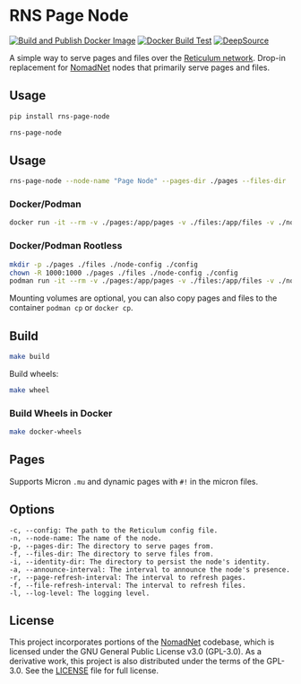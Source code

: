 # RNS Page Node

[![Build and Publish Docker Image](https://github.com/Sudo-Ivan/rns-page-node/actions/workflows/docker.yml/badge.svg)](https://github.com/Sudo-Ivan/rns-page-node/actions/workflows/docker.yml)
[![Docker Build Test](https://github.com/Sudo-Ivan/rns-page-node/actions/workflows/docker-test.yml/badge.svg)](https://github.com/Sudo-Ivan/rns-page-node/actions/workflows/docker-test.yml)
[![DeepSource](https://app.deepsource.com/gh/Sudo-Ivan/rns-page-node.svg/?label=active+issues&show_trend=true&token=kajzd0SjJXSzkuN3z3kG9gQw)](https://app.deepsource.com/gh/Sudo-Ivan/rns-page-node/)

A simple way to serve pages and files over the [Reticulum network](https://reticulum.network/). Drop-in replacement for [NomadNet](https://github.com/markqvist/NomadNet) nodes that primarily serve pages and files.

## Usage

```bash
pip install rns-page-node
```

```bash
rns-page-node
```

## Usage

```bash
rns-page-node --node-name "Page Node" --pages-dir ./pages --files-dir ./files --identity-dir ./node-config --announce-interval 360
```

### Docker/Podman

```bash
docker run -it --rm -v ./pages:/app/pages -v ./files:/app/files -v ./node-config:/app/node-config -v ./config:/root/.reticulum ghcr.io/sudo-ivan/rns-page-node:latest
```

### Docker/Podman Rootless

```bash
mkdir -p ./pages ./files ./node-config ./config
chown -R 1000:1000 ./pages ./files ./node-config ./config
podman run -it --rm -v ./pages:/app/pages -v ./files:/app/files -v ./node-config:/app/node-config -v ./config:/app/config ghcr.io/sudo-ivan/rns-page-node:latest-rootless
```

Mounting volumes are optional, you can also copy pages and files to the container `podman cp` or `docker cp`.

## Build

```bash
make build
```

Build wheels:

```bash
make wheel
```

### Build Wheels in Docker

```bash
make docker-wheels
```

## Pages

Supports Micron `.mu` and dynamic pages with `#!` in the micron files.

## Options

```
-c, --config: The path to the Reticulum config file.
-n, --node-name: The name of the node.
-p, --pages-dir: The directory to serve pages from.
-f, --files-dir: The directory to serve files from.
-i, --identity-dir: The directory to persist the node's identity.
-a, --announce-interval: The interval to announce the node's presence.
-r, --page-refresh-interval: The interval to refresh pages.
-f, --file-refresh-interval: The interval to refresh files.
-l, --log-level: The logging level.
```

## License

This project incorporates portions of the [NomadNet](https://github.com/markqvist/NomadNet) codebase, which is licensed under the GNU General Public License v3.0 (GPL-3.0). As a derivative work, this project is also distributed under the terms of the GPL-3.0. See the [LICENSE](LICENSE) file for full license.
